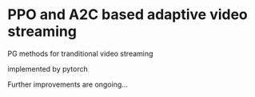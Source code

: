 # PPO and A2C based adaptive video streaming
PG methods for tranditional video streaming

implemented by pytorch

Further improvements are ongoing...
